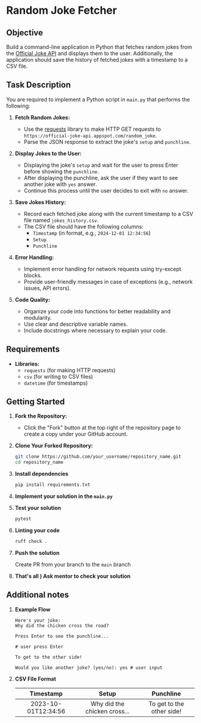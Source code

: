 # Random Joke Fetcher

## **Objective**

Build a command-line application in Python that fetches random jokes from
the [Official Joke API](https://official-joke-api.appspot.com/) and displays them to the
user. Additionally, the application should save the history of fetched jokes with a timestamp to a CSV file.

## **Task Description**

You are required to implement a Python script in `main.py` that performs the following:

1. **Fetch Random Jokes:**
    - Use the [requests](https://requests.readthedocs.io/en/latest/) library to make HTTP GET requests to
      `https://official-joke-api.appspot.com/random_joke`.
    - Parse the JSON response to extract the joke's `setup` and `punchline`.

2. **Display Jokes to the User:**
    - Displaying the joke's `setup` and wait for the user to press Enter before showing the `punchline`.
    - After displaying the punchline, ask the user if they want to see another joke with `yes` answer.
    - Continue this process until the user decides to exit with `no` answer.

3. **Save Jokes History:**
    - Record each fetched joke along with the current timestamp to a CSV file named `jokes_history.csv`.
    - The CSV file should have the following columns:
        - `Timestamp` (in format, e.g., `2024-12-01 12:34:56`)
        - `Setup`
        - `Punchline`

4. **Error Handling:**
    - Implement error handling for network requests using try-except blocks.
    - Provide user-friendly messages in case of exceptions (e.g., network issues, API errors).

5. **Code Quality:**
    - Organize your code into functions for better readability and modularity.
    - Use clear and descriptive variable names.
    - Include docstrings where necessary to explain your code.

## **Requirements**

- **Libraries:**
    - `requests` (for making HTTP requests)
    - `csv` (for writing to CSV files)
    - `datetime` (for timestamps)

## **Getting Started**

1. **Fork the Repository:**

    - Click the "Fork" button at the top right of the repository page to create a copy under your GitHub account.

2. **Clone Your Forked Repository:**

   ```bash
   git clone https://github.com/your_username/repository_name.git
   cd repository_name
   ```

3. **Install dependencies**
   ```bash
   pip install requirements.txt
   ```

4. **Implement your solution in the `main.py`**

5. **Test your solution**
   ```bash
   pytest
   ```

6. **Linting your code**
   ```bash
   ruff check .
   ```
7. **Push the solution**
   
   Create PR from your branch to the `main` branch

8. **That's all ) Ask mentor to check your solution**

## **Additional notes**

1. **Example Flow**
   ```
   Here's your joke:
   Why did the chicken cross the road?
   
   Press Enter to see the punchline...
   
   # user press Enter
   
   To get to the other side!
   
   Would you like another joke? (yes/no): yes # user input
   ```

2. **CSV File Format**

   |      Timestamp      |             Setup             |         Punchline          |
      |:-------------------:|:-----------------------------:|:--------------------------:|
   | 2023-10-01T12:34:56 | 	Why did the chicken cross... | 	To get to the other side! |

